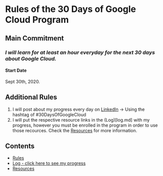 # Rules of the 30 Days of Google Cloud Program

## Main Commitment
### *I will learn for at least an hour everyday for the next 30 days about Google Cloud.*

#### Start Date
Sept 30th, 2020.

## Additional Rules
1. I will post about my progress every day on [LinkedIn](https://www.linkedin.com/in/seshaihari/) -> Using the hashtag of #30DaysOfGoogleCloud
2. I will put the respective resource links in the (Log)[log.md] with my progress, however you must be enrolled in the program in order to use those recources. Check the [Resources](resources.md) for more information.

## Contents
* [Rules](rules.md)
* [Log - click here to see my progress](log.md)
* [Resources](resources.md)

